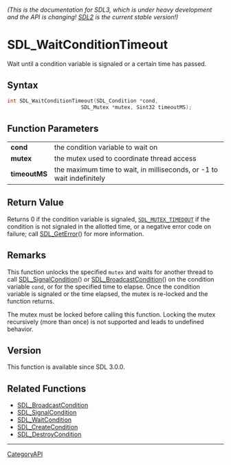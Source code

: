 ###### (This is the documentation for SDL3, which is under heavy development and the API is changing! [SDL2](https://wiki.libsdl.org/SDL2/) is the current stable version!)
# SDL_WaitConditionTimeout

Wait until a condition variable is signaled or a certain time has passed.

## Syntax

```c
int SDL_WaitConditionTimeout(SDL_Condition *cond,
                        SDL_Mutex *mutex, Sint32 timeoutMS);

```

## Function Parameters

|                   |                                                                       |
| ----------------- | --------------------------------------------------------------------- |
| **cond**          | the condition variable to wait on                                     |
| **mutex**         | the mutex used to coordinate thread access                            |
| **timeoutMS**     | the maximum time to wait, in milliseconds, or -1 to wait indefinitely |

## Return Value

Returns 0 if the condition variable is signaled,
[`SDL_MUTEX_TIMEDOUT`](SDL_MUTEX_TIMEDOUT) if the condition is not signaled
in the allotted time, or a negative error code on failure; call
[SDL_GetError](SDL_GetError)() for more information.

## Remarks

This function unlocks the specified `mutex` and waits for another thread to
call [SDL_SignalCondition](SDL_SignalCondition)() or
[SDL_BroadcastCondition](SDL_BroadcastCondition)() on the condition
variable `cond`, or for the specified time to elapse. Once the condition
variable is signaled or the time elapsed, the mutex is re-locked and the
function returns.

The mutex must be locked before calling this function. Locking the mutex
recursively (more than once) is not supported and leads to undefined
behavior.

## Version

This function is available since SDL 3.0.0.

## Related Functions

* [SDL_BroadcastCondition](SDL_BroadcastCondition)
* [SDL_SignalCondition](SDL_SignalCondition)
* [SDL_WaitCondition](SDL_WaitCondition)
* [SDL_CreateCondition](SDL_CreateCondition)
* [SDL_DestroyCondition](SDL_DestroyCondition)

----
[CategoryAPI](CategoryAPI)

